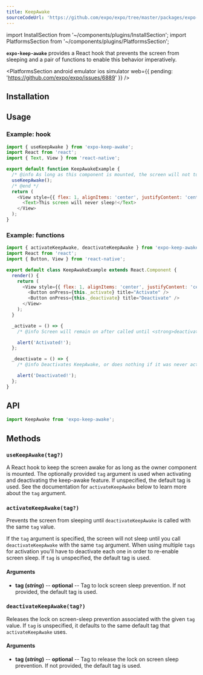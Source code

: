 ```yaml
---
title: KeepAwake
sourceCodeUrl: 'https://github.com/expo/expo/tree/master/packages/expo-keep-awake'
---
```


import InstallSection from '~/components/plugins/InstallSection';
import PlatformsSection from '~/components/plugins/PlatformsSection';

**`expo-keep-awake`** provides a React hook that prevents the screen from sleeping and a pair of functions to enable this behavior imperatively.

<PlatformsSection android emulator ios simulator web={{ pending: 'https://github.com/expo/expo/issues/6889' }} />

## Installation

<InstallSection packageName="expo-keep-awake" />

## Usage

### Example: hook

<!-- prettier-ignore -->
```javascript
import { useKeepAwake } from 'expo-keep-awake';
import React from 'react';
import { Text, View } from 'react-native';

export default function KeepAwakeExample {
  /* @info As long as this component is mounted, the screen will not turn off from being idle. */
  useKeepAwake();
  /* @end */
  return (
    <View style={{ flex: 1, alignItems: 'center', justifyContent: 'center' }}>
      <Text>This screen will never sleep!</Text>
    </View>
  );
}
```

### Example: functions

<!-- prettier-ignore -->
```javascript
import { activateKeepAwake, deactivateKeepAwake } from 'expo-keep-awake';
import React from 'react';
import { Button, View } from 'react-native';

export default class KeepAwakeExample extends React.Component {
  render() {
    return (
      <View style={{ flex: 1, alignItems: 'center', justifyContent: 'center' }}>
        <Button onPress={this._activate} title="Activate" />
        <Button onPress={this._deactivate} title="Deactivate" />
      </View>
    );
  }

  _activate = () => {
    /* @info Screen will remain on after called until <strong>deactivateKeepAwake()</strong> is called. */activateKeepAwake();/* @end */

    alert('Activated!');
  };

  _deactivate = () => {
    /* @info Deactivates KeepAwake, or does nothing if it was never activated. */deactivateKeepAwake();/* @end */

    alert('Deactivated!');
  };
}
```

## API

```js
import KeepAwake from 'expo-keep-awake';
```

## Methods

### `useKeepAwake(tag?)`

A React hook to keep the screen awake for as long as the owner component is mounted. The optionally provided `tag` argument is used when activating and deactivating the keep-awake feature. If unspecified, the default tag is used. See the documentation for `activateKeepAwake` below to learn more about the `tag` argument.

### `activateKeepAwake(tag?)`

Prevents the screen from sleeping until `deactivateKeepAwake` is called with the same `tag` value.

If the `tag` argument is specified, the screen will not sleep until you call `deactivateKeepAwake` with the same `tag` argument. When using multiple `tags` for activation you'll have to deactivate each one in order to re-enable screen sleep. If `tag` is unspecified, the default tag is used.

#### Arguments

- **tag (_string_)** -- **optional** -- Tag to lock screen sleep prevention. If not provided, the default tag is used.

### `deactivateKeepAwake(tag?)`

Releases the lock on screen-sleep prevention associated with the given `tag` value. If `tag` is unspecified, it defaults to the same default tag that `activateKeepAwake` uses.

#### Arguments

- **tag (_string_)** -- **optional** -- Tag to release the lock on screen sleep prevention. If not provided, the default tag is used.

